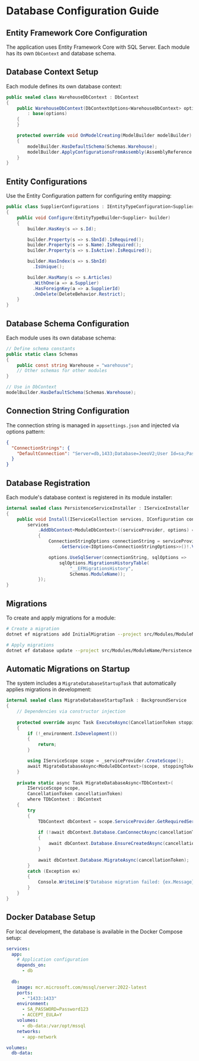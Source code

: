 # Database Configuration Guide

## Entity Framework Core Configuration

The application uses Entity Framework Core with SQL Server. Each module has its own `DbContext` and database schema.

## Database Context Setup

Each module defines its own database context:

```csharp
public sealed class WarehouseDbContext : DbContext
{
    public WarehouseDbContext(DbContextOptions<WarehouseDbContext> options)
        : base(options)
    {
    }

    protected override void OnModelCreating(ModelBuilder modelBuilder)
    {
        modelBuilder.HasDefaultSchema(Schemas.Warehouse);
        modelBuilder.ApplyConfigurationsFromAssembly(AssemblyReference.Assembly);
    }
}
```

## Entity Configurations

Use the Entity Configuration pattern for configuring entity mapping:

```csharp
public class SupplierConfigurations : IEntityTypeConfiguration<Supplier>
{
    public void Configure(EntityTypeBuilder<Supplier> builder)
    {
        builder.HasKey(s => s.Id);

        builder.Property(s => s.SbnId).IsRequired();
        builder.Property(s => s.Name).IsRequired();
        builder.Property(s => s.IsActive).IsRequired();

        builder.HasIndex(s => s.SbnId)
          .IsUnique();

        builder.HasMany(s => s.Articles)
          .WithOne(a => a.Supplier)
          .HasForeignKey(a => a.SupplierId)
          .OnDelete(DeleteBehavior.Restrict);
    }
}
```

## Database Schema Configuration

Each module uses its own database schema:

```csharp
// Define schema constants
public static class Schemas
{
    public const string Warehouse = "warehouse";
    // Other schemas for other modules
}

// Use in DbContext
modelBuilder.HasDefaultSchema(Schemas.Warehouse);
```

## Connection String Configuration

The connection string is managed in `appsettings.json` and injected via options pattern:

```json
{
  "ConnectionStrings": {
    "DefaultConnection": "Server=db,1433;Database=JeeoV2;User Id=sa;Password=Password123;Trust Server Certificate=True"
  }
}
```

## Database Registration

Each module's database context is registered in its module installer:

```csharp
internal sealed class PersistenceServiceInstaller : IServiceInstaller
{
    public void Install(IServiceCollection services, IConfiguration configuration) =>
        services
            .AddDbContext<ModuleDbContext>((serviceProvider, options) =>
            {
                ConnectionStringOptions connectionString = serviceProvider
                    .GetService<IOptions<ConnectionStringOptions>>()!.Value;

                options.UseSqlServer(connectionString, sqlOptions =>
                    sqlOptions.MigrationsHistoryTable(
                        "__EFMigrationsHistory", 
                        Schemas.ModuleName));
            });
}
```

## Migrations

To create and apply migrations for a module:

```bash
# Create a migration
dotnet ef migrations add InitialMigration --project src/Modules/ModuleName/Persistence --startup-project src/App

# Apply migrations
dotnet ef database update --project src/Modules/ModuleName/Persistence --startup-project src/App
```

## Automatic Migrations on Startup

The system includes a `MigrateDatabaseStartupTask` that automatically applies migrations in development:

```csharp
internal sealed class MigrateDatabaseStartupTask : BackgroundService
{
    // Dependencies via constructor injection
    
    protected override async Task ExecuteAsync(CancellationToken stoppingToken)
    {
        if (!_environment.IsDevelopment())
        {
            return;
        }

        using IServiceScope scope = _serviceProvider.CreateScope();
        await MigrateDatabaseAsync<ModuleDbContext>(scope, stoppingToken);
    }
    
    private static async Task MigrateDatabaseAsync<TDbContext>(
        IServiceScope scope, 
        CancellationToken cancellationToken)
        where TDbContext : DbContext
    {
        try
        {
            TDbContext dbContext = scope.ServiceProvider.GetRequiredService<TDbContext>();
            
            if (!await dbContext.Database.CanConnectAsync(cancellationToken))
            {
                await dbContext.Database.EnsureCreatedAsync(cancellationToken);
            }
            
            await dbContext.Database.MigrateAsync(cancellationToken);
        }
        catch (Exception ex)
        {
            Console.WriteLine($"Database migration failed: {ex.Message}");
        }
    }
}
```

## Docker Database Setup

For local development, the database is available in the Docker Compose setup:

```yaml
services:
  app:
    # Application configuration
    depends_on:
      - db
      
  db:
    image: mcr.microsoft.com/mssql/server:2022-latest
    ports:
      - "1433:1433"
    environment:
      - SA_PASSWORD=Password123
      - ACCEPT_EULA=Y
    volumes:
      - db-data:/var/opt/mssql
    networks:
      - app-network

volumes:
  db-data:
```